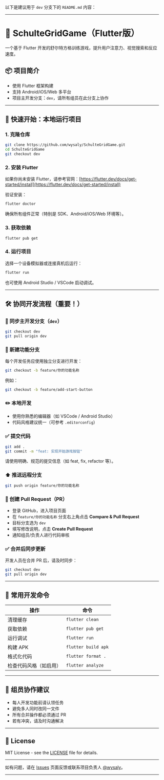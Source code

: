 以下是建议用于 `dev` 分支下的 `README.md` 内容：

---

# 🧠 SchulteGridGame（Flutter版）

一个基于 Flutter 开发的舒尔特方格训练游戏，提升用户注意力、视觉搜索和反应速度。

## 📦 项目简介

* 使用 Flutter 框架构建
* 支持 Android/iOS/Web 多平台
* 项目主开发分支：`dev`，请所有组员在此分支上协作

---

## 🚀 快速开始：本地运行项目

### 1. 克隆仓库

```bash
git clone https://github.com/wysaly/SchulteGridGame.git
cd SchulteGridGame
git checkout dev
```

### 2. 安装 Flutter

如果你尚未安装 Flutter，请参考官网：[https://flutter.dev/docs/get-started/install](https://flutter.dev/docs/get-started/install)

验证安装：

```bash
flutter doctor
```

确保所有组件正常（特别是 SDK、Android/iOS/Web 环境等）。

### 3. 获取依赖

```bash
flutter pub get
```

### 4. 运行项目

选择一个设备模拟器或连接真机后运行：

```bash
flutter run
```

也可使用 Android Studio / VSCode 启动调试。

---

## 🛠️ 协同开发流程（重要！）

### 🔁 同步主开发分支（`dev`）

```bash
git checkout dev
git pull origin dev
```

### 🌿 新建功能分支

每个开发任务应使用独立分支进行开发：

```bash
git checkout -b feature/你的功能名称
```

例如：

```bash
git checkout -b feature/add-start-button
```

### ✏️ 本地开发

* 使用你熟悉的编辑器（如 VSCode / Android Studio）
* 代码风格建议统一（可参考 `.editorconfig`）

### ✅ 提交代码

```bash
git add .
git commit -m "feat: 实现开始游戏按钮"
```

请使用明确、规范的提交信息（如 feat, fix, refactor 等）。

### ⬆️ 推送远程分支

```bash
git push origin feature/你的功能名称
```

### 🔀 创建 Pull Request（PR）

* 登录 GitHub，进入项目页面
* 在 `feature/你的功能名称` 分支右上角点击 **Compare & Pull Request**
* 目标分支选为 `dev`
* 填写修改说明，点击 **Create Pull Request**
* 通知组员/负责人进行代码审核

### ✅ 合并后同步更新

开发人员在合并 PR 后，请及时同步：

```bash
git checkout dev
git pull origin dev
```

---

## 🧪 常用开发命令

| 操作          | 命令                  |
| ----------- | ------------------- |
| 清理缓存        | `flutter clean`     |
| 获取依赖        | `flutter pub get`   |
| 运行调试        | `flutter run`       |
| 构建 APK      | `flutter build apk` |
| 格式化代码       | `flutter format .`  |
| 检查代码风格（如启用） | `flutter analyze`   |

---

## 👥 组员协作建议

* 每人开发功能前请认领任务
* 避免多人同时改同一文件
* 所有合并操作都必须通过 PR
* 若有冲突，请及时沟通解决

---

## 📄 License

MIT License - see the [LICENSE](./LICENSE) file for details.

---

如有问题，请在 [Issues](https://github.com/wysaly/SchulteGridGame/issues) 页面反馈或联系项目负责人 [@wysaly](https://github.com/wysaly)。

---

